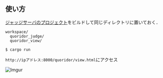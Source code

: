## 使い方
[ジャッジサーバのプロジェクト](https://github.com/terakun/quoridor_judge)をビルドして同じディレクトリに置いておく．
```
workspace/
  quoridor_judge/
  quoridor_view/
```

```
$ cargo run
```

`http://ipアドレス:8000/quoridor/view.html`にアクセス

![Imgur](https://i.imgur.com/3gaUMzR.png)
